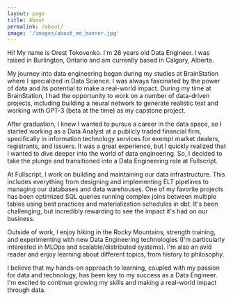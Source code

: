 ```yaml
---
layout: page
title: About
permalink: /about/
image: '/images/about_me_banner.jpg'
---
```


Hi! My name is Orest Tokovenko. I'm 26 years old Data Engineer. I was raised in Burlington, Ontario and am currently based in Calgary, Alberta.

My journey into data engineering began during my studies at BrainStation where I specialized in Data Science. I was always fascinated by the power of data and its potential to make a real-world impact. During my time at BrainStation, I had the opportunity to work on a number of data-driven projects, including building a neural network to generate realistic text and working with GPT-3 (beta at the time) as my capstone project.

After graduation, I knew I wanted to pursue a career in the data space, so I started working as a Data Analyst at a publicly traded financial firm, specifically in information technology services for exempt market dealers, registrants, and issuers. It was a great experience, but I quickly realized that I wanted to dive deeper into the world of data engineering. So, I decided to take the plunge and transitioned into a Data Engineering role at Fullscript.

At Fullscript, I work on building and maintaining our data infrastructure. This includes everything from designing and implementing ELT pipelines to managing our databases and data warehouses. One of my favorite projects has been optimized SQL queries running complex joins between multiple tables using best practices and materialization schedules in dbt. It's been challenging, but incredibly rewarding to see the impact it's had on our business.

Outside of work, I enjoy hiking in the Rocky Mountains, strength training, and experimenting with new Data Engineering technologies (I'm particularly interested in MLOps and scalable/distributed systems). I'm also an avid reader and enjoy learning about different topics, from history to philosophy.

I believe that my hands-on approach to learning, coupled with my passion for data and technology, has been key to my success as a Data Engineer. I'm excited to continue growing my skills and making a real-world impact through data.
